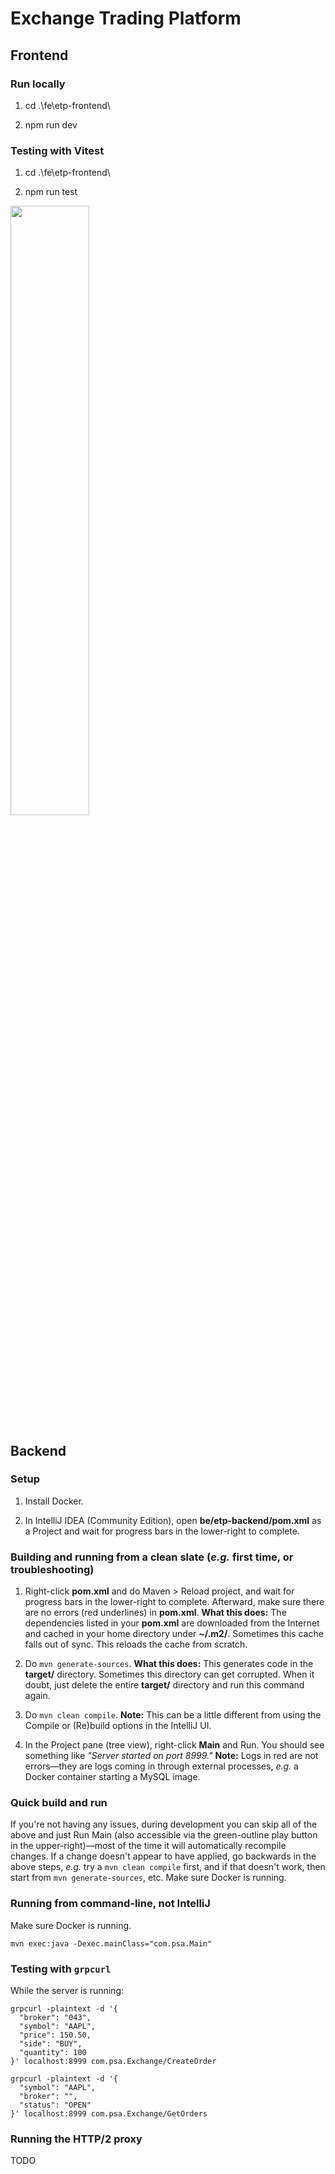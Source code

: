 # Exchange Trading Platform

## Frontend

### Run locally
1. cd .\fe\etp-frontend\

2. npm run dev

### Testing with Vitest
1. cd .\fe\etp-frontend\

2. npm run test
<img src="https://github.com/user-attachments/assets/34d3f302-4dbe-4023-9cd1-e577999bacd4" width=50% height=50%>

## Backend

### Setup

1. Install Docker.

2. In IntelliJ IDEA (Community Edition), open **be/etp-backend/pom.xml** as a Project and wait for progress bars in the lower-right to complete.

### Building and running from a clean slate (_e.g._ first time, or troubleshooting)

1. Right-click **pom.xml** and do Maven > Reload project, and wait for progress bars in the lower-right to complete. Afterward, make sure there are no errors (red underlines) in **pom.xml**. **What this does:** The dependencies listed in your **pom.xml** are downloaded from the Internet and cached in your home directory under **~/.m2/**. Sometimes this cache falls out of sync. This reloads the cache from scratch.

2. Do `mvn generate-sources`. **What this does:** This generates code in the **target/** directory. Sometimes this directory can get corrupted. When it doubt, just delete the entire **target/** directory and run this command again.

3. Do `mvn clean compile`. **Note:** This can be a little different from using the Compile or (Re)build options in the IntelliJ UI.

4. In the Project pane (tree view), right-click **Main** and Run. You should see something like _"Server started on port 8999."_ **Note:** Logs in red are not errors—they are logs coming in through external processes, _e.g._ a Docker container starting a MySQL image.

### Quick build and run

If you're not having any issues, during development you can skip all of the above and just Run Main (also accessible via the green-outline play button in the upper-right)—most of the time it will automatically recompile changes. If a change doesn't appear to have applied, go backwards in the above steps, _e.g._ try a `mvn clean compile` first, and if that doesn't work, then start from `mvn generate-sources`, etc. Make sure Docker is running.

### Running from command-line, not IntelliJ

Make sure Docker is running.

```
mvn exec:java -Dexec.mainClass="com.psa.Main"
```

### Testing with `grpcurl`

While the server is running:

```
grpcurl -plaintext -d '{
  "broker": "043",
  "symbol": "AAPL",
  "price": 150.50,
  "side": "BUY",
  "quantity": 100
}' localhost:8999 com.psa.Exchange/CreateOrder
```

```
grpcurl -plaintext -d '{
  "symbol": "AAPL",
  "broker": "",
  "status": "OPEN"
}' localhost:8999 com.psa.Exchange/GetOrders
```

### Running the HTTP/2 proxy

TODO

